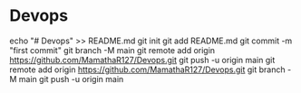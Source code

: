 # Devops
echo "# Devops" >> README.md
git init
git add README.md
git commit -m "first commit"
git branch -M main
git remote add origin https://github.com/MamathaR127/Devops.git
git push -u origin main
git remote add origin https://github.com/MamathaR127/Devops.git
git branch -M main
git push -u origin main
